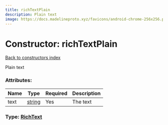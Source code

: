```yaml
---
title: richTextPlain
description: Plain text
image: https://docs.madelineproto.xyz/favicons/android-chrome-256x256.png
---
```

# Constructor: richTextPlain  
[Back to constructors index](index.md)



Plain text

### Attributes:

| Name     |    Type       | Required | Description |
|----------|---------------|----------|-------------|
|text|[string](../types/string.md) | Yes|The text|



### Type: [RichText](../types/RichText.md)


